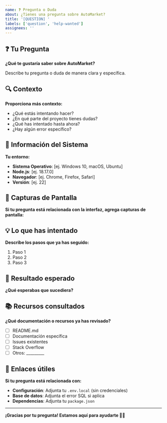 ```yaml
---
name: ❓ Pregunta o Duda
about: ¿Tienes una pregunta sobre AutoMarket?
title: '[QUESTION] '
labels: ['question', 'help-wanted']
assignees: ''
---
```


## ❓ Tu Pregunta

**¿Qué te gustaría saber sobre AutoMarket?**

Describe tu pregunta o duda de manera clara y específica.

## 🔍 Contexto

**Proporciona más contexto:**

- ¿Qué estás intentando hacer?
- ¿En qué parte del proyecto tienes dudas?
- ¿Qué has intentado hasta ahora?
- ¿Hay algún error específico?

## 📱 Información del Sistema

**Tu entorno:**

- **Sistema Operativo**: [ej. Windows 10, macOS, Ubuntu]
- **Node.js**: [ej. 18.17.0]
- **Navegador**: [ej. Chrome, Firefox, Safari]
- **Versión**: [ej. 22]

## 📸 Capturas de Pantalla

**Si tu pregunta está relacionada con la interfaz, agrega capturas de pantalla:**

## 💡 Lo que has intentado

**Describe los pasos que ya has seguido:**

1. Paso 1
2. Paso 2
3. Paso 3

## 🎯 Resultado esperado

**¿Qué esperabas que sucediera?**

## 📚 Recursos consultados

**¿Qué documentación o recursos ya has revisado?**

- [ ] README.md
- [ ] Documentación específica
- [ ] Issues existentes
- [ ] Stack Overflow
- [ ] Otros: _________

## 🔗 Enlaces útiles

**Si tu pregunta está relacionada con:**
- **Configuración**: Adjunta tu `.env.local` (sin credenciales)
- **Base de datos**: Adjunta el error SQL si aplica
- **Dependencias**: Adjunta tu `package.json`

---

**¡Gracias por tu pregunta! Estamos aquí para ayudarte 🚀✨**

